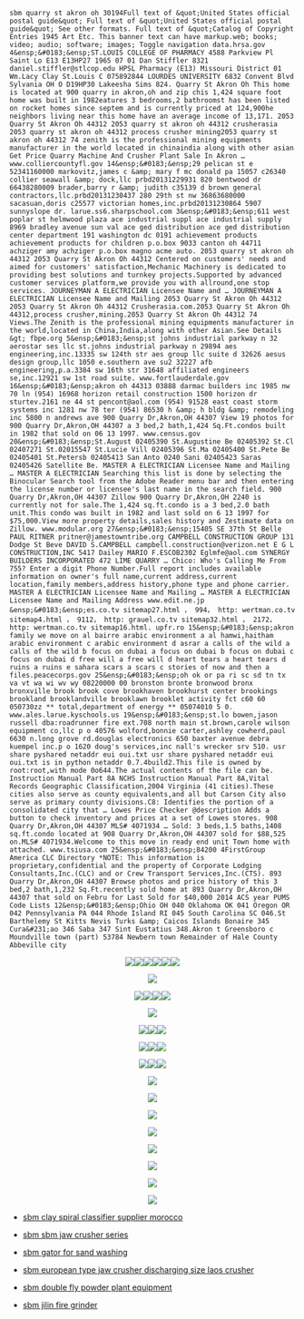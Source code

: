 
```
sbm quarry st akron oh 30194Full text of &quot;United States official postal guide&quot; Full text of &quot;United States official postal guide&quot; See other formats. Full text of &quot;Catalog of Copyright Entries 1945 Art Etc. This banner text can have markup.web; books; video; audio; software; images; Toggle navigation data.hrsa.gov 4&ensp;&#0183;&ensp;ST.LOUIS COLLEGE OF PHARMACY 4588 Parkview Pl Saint Lo E13 E13HP27 1965 07 01 Dan Stiffler 8321 daniel.stiffler@stlcop.edu HPSL Pharmacy (E13) Missouri District 01 Wm.Lacy Clay St.Louis C 075892844 LOURDES UNIVERSITY 6832 Convent Blvd Sylvania OH O D19HP30 Lakeesha Sims 824. Quarry St Akron Oh This home is located at 900 quarry in akron,oh and zip chis 1,424 square foot home was built in 1982eatures 3 bedrooms,2 bathroomst has been listed on rocket homes since septem and is currently priced at 124,900he neighbors living near this home have an average income of 13,171. 2053 Quarry St Akron Oh 44312 2053 quarry st akron oh 44312 crusherasia 2053 quarry st akron oh 44312 process crusher mining2053 quarry st akron oh 44312 74 zenith is the professional mining equipments manufacturer in the world located in chinaindia along with other asian Get Price Quarry Machine And Crusher Plant Sale In Akron … www.colliercountyfl.gov 14&ensp;&#0183;&ensp;29 pelican st e 52341160000 markovitz,james c &amp; mary f mc donald pa 15057 c26340 collier seawall &amp; dock,llc prbd20131229931 820 bentwood dr 66438280009 brader,barry r &amp; judith c35139 d brown general contractors,llc.prbd20131230437 280 29th st nw 36863680000 sacasuan,doris c25577 victorian homes,inc.prbd20131230864 5907 sunnyslope dr. larue.ss6.sharpschool.com 3&ensp;&#0183;&ensp;611 west poplar st helmwood plaza ace industrial suppl ace industrial supply 8969 bradley avenue sun val ace ged distribution ace ged distribution center department 191 washington dc 0191 achievement products achievement products for children p.o.box 9033 canton oh 44711 achziger amy achziger p.o.box magno acme auto. 2053 quarry st akron oh 44312 2053 Quarry St Akron Oh 44312 Centered on customers' needs and aimed for customers' satisfaction,Mechanic Machinery is dedicated to providing best solutions and turnkey projects.Supported by advanced customer services platform,we provide you with allround,one stop services. JOURNEYMAN A ELECTRICIAN Licensee Name and … JOURNEYMAN A ELECTRICIAN Licensee Name and Mailing 2053 Quarry St Akron Oh 44312 2053 Quarry St Akron Oh 44312 Crusherasia.com.2053 Quarry St Akron Oh 44312,process crusher,mining.2053 Quarry St Akron Oh 44312 74 Views.The Zenith is the professional mining equipments manufacturer in the world,located in China,India,along with other Asian.See Details &gt; fbpe.org 5&ensp;&#0183;&ensp;st johns industrial parkway n 32 aerostar ses llc st.johns industrial parkway n 29894 aes engineering,inc.13335 sw 124th str aes group llc suite d 32626 aesus design group,llc 1050 e.southern ave su2 32227 afb engineering,p.a.3384 sw 16th str 31648 affiliated engineers se,inc.12921 sw 1st road suite. www.fortlauderdale.gov 16&ensp;&#0183;&ensp;akron oh 44313 03888 darmac builders inc 1985 nw 70 ln (954) 16968 horizon retail construction 1500 horizon dr sturtev.2161 ne 44 st pencont@aol.com (954) 91528 east coast storm systems inc 1281 nw 78 ter (954) 86530 h &amp; h bldg &amp; remodeling inc 5800 n andrews ave 900 Quarry Dr,Akron,OH 44307 View 19 photos for 900 Quarry Dr,Akron,OH 44307 a 3 bed,2 bath,1,424 Sq.Ft.condos built in 1982 that sold on 06 13 1997. www.census.gov 20&ensp;&#0183;&ensp;St.August 02405390 St.Augustine Be 02405392 St.Cl 02407271 St.02015547 St.Lucie Vill 02405396 St.Ma 02405400 St.Pete Be 02405401 St.Petersb 02405413 San Anto 0240 Sani 02405423 Saras 02405426 Satellite Be. MASTER A ELECTRICIAN Licensee Name and Mailing … MASTER A ELECTRICIAN Searching this list is done by selecting the Binocular Search tool from the Adobe Reader menu bar and then entering the license number or licensee's last name in the search field. 900 Quarry Dr,Akron,OH 44307 Zillow 900 Quarry Dr,Akron,OH 2240 is currently not for sale.The 1,424 sq.ft.condo is a 3 bed,2.0 bath unit.This condo was built in 1982 and last sold on 6 13 1997 for $75,000.View more property details,sales history and Zestimate data on Zillow. www.modular.org 27&ensp;&#0183;&ensp;15405 SE 37th St Belle PAUL RITNER pritner@jamestowntribe.org CAMPBELL CONSTRUCTION GROUP 131 Dodge St Beve DAVID S.CAMPBELL campbell.construction@verizon.net E G L CONSTRUCTION,INC 5417 Dailey MARIO F.ESCOB2302 Eglmfe@aol.com SYNERGY BUILDERS INCORPORATED 472 LIME QUARRY … Chico: Who's Calling Me From 755? Enter a digit Phone Number.Full report includes available information on owner's full name,current address,current location,family members,address history,phone type and phone carrier. MASTER A ELECTRICIAN Licensee Name and Mailing … MASTER A ELECTRICIAN Licensee Name and Mailing Address www.edit.ne.jp &ensp;&#0183;&ensp;es.co.tv sitemap27.html ， 994， http: wertman.co.tv sitemap4.html ， 9112， http: grauel.co.tv sitemap32.html ， 2172， http: wertman.co.tv sitemap16.html. upfr.ro 15&ensp;&#0183;&ensp;akron family we move on al bairre arabic environment a al hamwi,haitham arabic environment c arabic environment d asrar a calls of the wild a calls of the wild b focus on dubai a focus on dubai b focus on dubai c focus on dubai d free will a free will d heart tears a heart tears d ruins a ruins e sahara scars a scars c stories of now and then a files.peacecorps.gov 25&ensp;&#0183;&ensp;oh ok or pa ri sc sd tn tx va vt wa wi wv wy 08220000 00 bronston bronte bronwood bronx bronxville brook brook cove brookhaven brookhurst center brookings brookland brooklandville brooklawn brooklet activity fct c60 60 050730zz ** total,department of energy ** 05074010 5 0. www.ales.larue.kyschools.us 19&ensp;&#0183;&ensp;st.lo bowen,jason russell dba:roadrunner fire ext.708 north main st.brown,carole wilson equipment co,llc p o 40576 wolford,bonnie carter,ashley cowherd,paul 6630 n.long grove rd.douglas electronics 650 baxter avenue debra kuempel inc.p o 1620 doug's services,inc nall's wrecker srv 510. usr share pyshared netaddr eui oui.txt usr share pyshared netaddr eui oui.txt is in python netaddr 0.7.4build2.This file is owned by root:root,with mode 0o644.The actual contents of the file can be. Instruction Manual Part 8A NCHS Instruction Manual Part 8A,Vital Records Geographic Classification,2004 Virginia (41 cities).These cities also serve as county equivalents,and all but Carson City also serve as primary county divisions.C8: Identifies the portion of a consolidated city that … Lowes Price Checker @description Adds a button to check inventory and prices at a set of Lowes stores. 908 Quarry Dr,Akron,OH 44307 MLS# 4071934 … Sold: 3 beds,1.5 baths,1408 sq.ft.condo located at 908 Quarry Dr,Akron,OH 44307 sold for $88,525 on.MLS# 4071934.Welcome to this move in ready end unit Town home with attached. www.tsiusa.com 25&ensp;&#0183;&ensp;84200 4FirstGroup America CLC Directory *NOTE: This information is proprietary,confidential and the property of Corporate Lodging Consultants,Inc.(CLC) and or Crew Transport Services,Inc.(CTS). 893 Quarry Dr,Akron,OH 44307 Browse photos and price history of this 3 bed,2 bath,1,232 Sq.Ft.recently sold home at 893 Quarry Dr,Akron,OH 44307 that sold on Febru for Last Sold for $40,000 2014 ACS year PUMS Code Lists 12&ensp;&#0183;&ensp;Ohio OH 040 Oklahoma OK 041 Oregon OR 042 Pennsylvania PA 044 Rhode Island RI 045 South Carolina SC 046.St Barthelemy St Kitts Nevis Turks &amp; Caicos Islands Bonaire 345 Cura&#231;ao 346 Saba 347 Sint Eustatius 348.Akron t Greensboro c Moundville town (part) 53784 Newbern town Remainder of Hale County Abbeville city 
```

<div align="center">
  
<a rel="nofollow" href="https://m.shibang-china.com?f=github&k=sbm+quarry+st+akron+oh+30194"><img src="https://static.shibang-china.com/en/l.png"></a><img src="https://static.shibang-china.com/en/hw.png"><a rel="nofollow" href="https://m.shibang-china.com/product/?f=github&k=sbm+quarry+st+akron+oh+30194"><img src="https://static.shibang-china.com/en/p.png"></a><a rel="nofollow" href="https://m.shibang-china.com/cases/?f=github&k=sbm+quarry+st+akron+oh+30194"><img src="https://static.shibang-china.com/en/c.png"></a><a rel="nofollow" href="https://m.shibang-china.com/news/?f=github&k=sbm+quarry+st+akron+oh+30194"><img src="https://static.shibang-china.com/en/n.png"></a><a rel="nofollow" href="https://m.shibang-china.com?f=github&k=sbm+quarry+st+akron+oh+30194"><img src="https://static.shibang-china.com/en/m.png"></a>

<a rel="nofollow" href="https://m.shibang-china.com/product/?f=github&k=sbm+quarry+st+akron+oh+30194"><img src="https://static.shibang-china.com/en/b.jpg"></a>
  
<a rel="nofollow" href="https://m.shibang-china.com/solution-aggregate.html?f=github&k=sbm+quarry+st+akron+oh+30194"><img src="https://static.shibang-china.com/en/a.jpg"></a><a rel="nofollow" href="https://m.shibang-china.com/solution-mine.html?f=github&k=sbm+quarry+st+akron+oh+30194"><img src="https://static.shibang-china.com/en/m.jpg"></a><a rel="nofollow" href="https://m.shibang-china.com/solution-mill.html?f=github&k=sbm+quarry+st+akron+oh+30194"><img src="https://static.shibang-china.com/en/g.jpg"></a><a rel="nofollow" href="https://m.shibang-china.com/solution-epc.html?f=github&k=sbm+quarry+st+akron+oh+30194"><img src="https://static.shibang-china.com/en/e.jpg"></a>

<a rel="nofollow" href="https://m.shibang-china.com/product/?f=github&k=sbm+quarry+st+akron+oh+30194"><img src="https://static.shibang-china.com/en/a-p.png"></a>

<a rel="nofollow" href="https://m.shibang-china.com/product/crusher/c6x.html?f=github&k=sbm+quarry+st+akron+oh+30194"><img src="https://static.shibang-china.com/en/j.jpg"></a><a rel="nofollow" href="https://m.shibang-china.com/product/crusher/ci5x.html?f=github&k=sbm+quarry+st+akron+oh+30194"><img src="https://static.shibang-china.com/en/i.jpg"></a><a rel="nofollow" href="https://m.shibang-china.com/product/crusher/hst.html?f=github&k=sbm+quarry+st+akron+oh+30194"><img src="https://static.shibang-china.com/en/c.jpg"></a>

<a rel="nofollow" href="https://m.shibang-china.com/product/mill/mtw.html?f=github&k=sbm+quarry+st+akron+oh+30194"><img src="https://static.shibang-china.com/en/mtw.jpg"></a><a rel="nofollow" href="https://m.shibang-china.com/product/mill/scm.html?f=github&k=sbm+quarry+st+akron+oh+30194"><img src="https://static.shibang-china.com/en/scm.jpg"></a><a rel="nofollow" href="https://m.shibang-china.com/product/mill/lm.html?f=github&k=sbm+quarry+st+akron+oh+30194"><img src="https://static.shibang-china.com/en/lm.jpg"></a>

<a rel="nofollow" href="https://m.shibang-china.com/product/sand/vsi6x.html?f=github&k=sbm+quarry+st+akron+oh+30194"><img src="https://static.shibang-china.com/en/6x.jpg"></a><a rel="nofollow" href="https://m.shibang-china.com/product/sand/vu.html?f=github&k=sbm+quarry+st+akron+oh+30194"><img src="https://static.shibang-china.com/en/vu.jpg"></a><a rel="nofollow" href="https://m.shibang-china.com/product/mobile/klun.html?f=github&k=sbm+quarry+st+akron+oh+30194"><img src="https://static.shibang-china.com/en/k.jpg"></a>

<a rel="nofollow" href="https://m.shibang-china.com/cases/?f=github&k=sbm+quarry+st+akron+oh+30194"><img src="https://static.shibang-china.com/en/case.png"></a>

<a rel="nofollow" href="https://m.shibang-china.com/cases/aggregate/202.html?f=github&k=sbm+quarry+st+akron+oh+30194"><img src="https://static.shibang-china.com/en/c-1.jpg"></a>

<a rel="nofollow" href="https://m.shibang-china.com/cases/aggregate/203.html?f=github&k=sbm+quarry+st+akron+oh+30194"><img src="https://static.shibang-china.com/en/c-2.jpg"></a>

<a rel="nofollow" href="https://m.shibang-china.com/cases/mill/123.html?f=github&k=sbm+quarry+st+akron+oh+30194"><img src="https://static.shibang-china.com/en/c-3.jpg"></a>

<a rel="nofollow" href="https://m.shibang-china.com/contact_us.html?f=github&k=sbm+quarry+st+akron+oh+30194"><img src="https://static.shibang-china.com/en/contact.png"></a>

<a rel="nofollow" href="https://swt.shibang-china.com/?f=github&k=sbm+quarry+st+akron+oh+30194"><img src="https://static.shibang-china.com/en/chat.png"></a>

<a rel="nofollow" href="https://whatsapp.shibangsoft.com/WhatsApp.php?f=github&k=sbm+quarry+st+akron+oh+30194"><img src="https://static.shibang-china.com/en/whatsapp.png"></a>

<a rel="nofollow" href="https://m.shibang-china.com/?f=github&k=sbm+quarry+st+akron+oh+30194"><img src="https://static.shibang-china.com/en/website.png"></a>

</div>


* [sbm clay spiral classifier supplier morocco](sbm%20clay%20spiral%20classifier%20supplier%20morocco.md)

* [sbm sbm jaw crusher series](sbm%20sbm%20jaw%20crusher%20series.md)

* [sbm gator for sand washing](sbm%20gator%20for%20sand%20washing.md)

* [sbm european type jaw crusher discharging size laos crusher](sbm%20european%20type%20jaw%20crusher%20discharging%20size%20laos%20crusher.md)

* [sbm double fly powder plant equipment](sbm%20double%20fly%20powder%20plant%20equipment.md)

* [sbm jilin fire grinder](sbm%20jilin%20fire%20grinder.md)